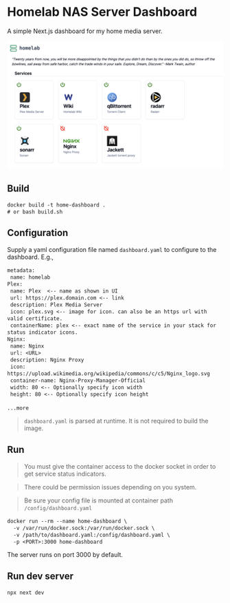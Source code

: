 # Homelab NAS Server Dashboard

A simple Next.js dashboard for my home media server. 

![screenshot](images/screenshot.png)

## Build

```
docker build -t home-dashboard .
# or bash build.sh
```

## Configuration

Supply a yaml configuration file named `dashboard.yaml` to configure to the dashboard. E.g.,

```
metadata:
 name: homelab
Plex:
 name: Plex  <-- name as shown in UI
 url: https://plex.domain.com <-- link
 description: Plex Media Server
 icon: plex.svg <-- image for icon. can also be an https url with valid certificate. 
 containerName: plex <-- exact name of the service in your stack for status indicator icons. 
Nginx:
 name: Nginx
 url: <URL>
 description: Nginx Proxy
 icon: https://upload.wikimedia.org/wikipedia/commons/c/c5/Nginx_logo.svg
 container-name: Nginx-Proxy-Manager-Official
 width: 80 <-- Optionally specify icon width
 height: 80 <-- Optionally specify icon height

...more
```

> `dashboard.yaml` is parsed at runtime. It is not required to build the image. 


## Run

> You must give the container access to the docker socket in order to get service status indicators. 

> There could be permission issues depending on you system. 

> Be sure your config file is mounted at container path `/config/dashboard.yaml`


```
docker run --rm --name home-dashboard \
  -v /var/run/docker.sock:/var/run/docker.sock \
  -v /path/to/dashboard.yaml:/config/dashboard.yaml \
  -p <PORT>:3000 home-dashboard
```

The server runs on port 3000 by default.


## Run dev server

```
npx next dev
```


